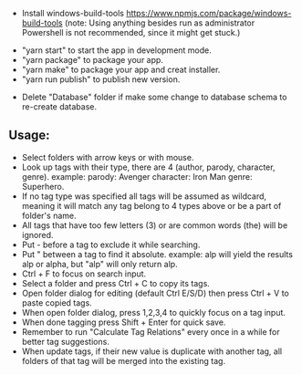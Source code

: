 - Install windows-build-tools https://www.npmjs.com/package/windows-build-tools (note: Using anything besides run as administrator Powershell is not recommended, since it might get stuck.)

* "yarn start" to start the app in development mode.
* "yarn package" to package your app.
* "yarn make" to package your app and creat installer.
* "yarn run publish" to publish new version.

- Delete "Database" folder if make some change to database schema to re-create database.

## Usage:

- Select folders with arrow keys or with mouse.
- Look up tags with their type, there are 4 (author, parody, character, genre).
  example: parody: Avenger character: Iron Man genre: Superhero.
- If no tag type was specified all tags will be assumed as wildcard, meaning it will match any tag belong to 4 types above or be a part of folder's name.
- All tags that have too few letters (3) or are common words (the) will be ignored.
- Put - before a tag to exclude it while searching.
- Put " between a tag to find it absolute.
  example: alp will yield the results alp or alpha, but "alp" will only return alp.
- Ctrl + F to focus on search input.
- Select a folder and press Ctrl + C to copy its tags.
- Open folder dialog for editing (default Ctrl E/S/D) then press Ctrl + V to paste copied tags.
- When open folder dialog, press 1,2,3,4 to quickly focus on a tag input.
- When done tagging press Shift + Enter for quick save.
- Remember to run "Calculate Tag Relations" every once in a while for better tag suggestions.
- When update tags, if their new value is duplicate with another tag, all folders of that tag will be merged into the existing tag.
